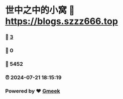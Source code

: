 # 世中之中的小窝 :link: https://blogs.szzz666.top 
### :page_facing_up: [3](https://blogs.szzz666.top/tag.html) 
### :speech_balloon: 0 
### :hibiscus: 5452 
### :alarm_clock: 2024-07-21 18:15:19 
### Powered by :heart: [Gmeek](https://github.com/Meekdai/Gmeek)
